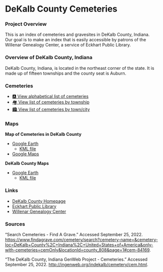 # DeKalb County Cemeteries

### Project Overview

This is an index of cemeteries and gravesites in DeKalb County, Indiana. Our goal is to make an index that is easily accessible by patrons of the Willenar Genealogy Center, a service of Eckhart Public Library.

### Overview of DeKalb County, Indiana

DeKalb County, Indiana, is located in the northeast corner of the state. It is made up of fifteen townships and the county seat is Auburn. 

### Cemeteries
- [:a: View alphabetical list of cemeteries](https://github.com/FyoAtEPL/DeKalbCemeteries/blob/main/cemeteriesAlphabetical.md "View alphabetical list of cemeteries")
- [:houses: View list of cemeteries by township](https://github.com/FyoAtEPL/DeKalbCemeteries/blob/main/cemeteriesTownship.md "View list of cemeteries by township")
- [:cityscape: View list of cemeteries by town/city](https://github.com/FyoAtEPL/DeKalbCemeteries/blob/main/cemeteriesTownCity.md "View list of cemeteries by town or city")

### Maps

**Map of Cemeteries in DeKalb County**
- [Google Earth](https://earth.google.com/earth/d/1IkB4vdsmJQTE0EF9CAFmJNGzmwCz2O-d?usp=sharing "Google Earth")
  - [KML file](https://github.com/FyoAtEPL/DeKalbCemeteries/blob/main/DeKalb%20Cemeteries.kml "KML file")
- [Google Maps](https://www.google.com/maps/d/u/0/edit?mid=1VvFjn6Nm9cvcaRyBaIXMSityjvwoAlY&usp=sharing "Google Maps")

**DeKalb County Maps**
- [Google Earth](https://earth.google.com/earth/d/1F5oxFNJNDPWA4ebYEm9J0zgwRtdOunnW?usp=sharing "Google Earth")
  - [KML file](https://github.com/FyoAtEPL/DeKalbCemeteries/blob/main/DeKalb%20Map.kml "KML file")

### Links
- [DeKalb County Homepage](https://www.co.dekalb.in.us/ "DeKalb County Homepage")
- [Eckhart Public Library](https://www.epl.lib.in.us/ "Eckhart Public Library")
- [Willenar Genealogy Center](https://epl.lib.in.us/genealogy/ "Willenar Genealogy Center")


### Sources
“Search Cemeteries - Find A Grave.” Accessed September 25, 2022. https://www.findagrave.com/cemetery/search?cemetery-name=&cemetery-loc=DeKalb+County%2C+Indiana%2C+United+States+of+America&only-with-cemeteries=cemOnly&locationId=county_808&page=1#cem-84169.

“The DeKalb County, Indiana GenWeb Project - Cemeteries.” Accessed September 25, 2022. http://ingenweb.org/indekalb/cemetery/cem.html.
